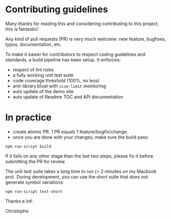 # Contributing guidelines

Many thanks for reading this and considering contributing to this project, this is fantastic!

Any kind of pull requests (PR) is very much welcome: new feature, bugfixes, typos, documentation, etc.

To make it easier for contributors to respect coding guidelines and standards, a build pipeline has been 
setup. It enforces:
- respect of lint rules
- a fully working unit test suite
- code coverage threshold (100%, no less)
- anti-library bloat with `size-limit` monitoring
- auto update of the demo site
- auto update of Readme TOC and API documentation

# In practice

- create atomic PR. 1 PR equals 1 feature/bugfix/change.
- once you are done with your changes, make sure the build pass:
```
npm run-script build
```
If it fails on any other stage than the last two steps, please fix it before submitting the PR for review.

The unit test suite takes a long time to run (> 2 minutes on my Macbook pro). 
During development, you can use the short suite that does not generate symbol variations:
```
npm run-script test-short
```

Thanks a lot!

Christophe
